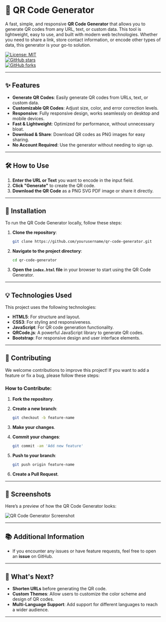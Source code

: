 # 🚀 QR Code Generator

A fast, simple, and responsive **QR Code Generator** that allows you to generate QR codes from any URL, text, or custom data. This tool is lightweight, easy to use, and built with modern web technologies. Whether you need to share a link, store contact information, or encode other types of data, this generator is your go-to solution.

[![License: MIT](https://img.shields.io/badge/License-MIT-blue.svg)](https://opensource.org/licenses/MIT)  
[![GitHub stars](https://img.shields.io/github/stars/yourusername/qr-code-generator?style=social)](https://github.com/yourusername/qr-code-generator)  
[![GitHub forks](https://img.shields.io/github/forks/yourusername/qr-code-generator?style=social)](https://github.com/yourusername/qr-code-generator)

---

## ✨ Features

- **Generate QR Codes**: Easily generate QR codes from URLs, text, or custom data.
- **Customizable QR Codes**: Adjust size, color, and error correction levels.
- **Responsive**: Fully responsive design, works seamlessly on desktop and mobile devices.
- **Fast & Lightweight**: Optimized for performance, without unnecessary bloat.
- **Download & Share**: Download QR codes as PNG images for easy sharing.
- **No Account Required**: Use the generator without needing to sign up.


---

## 🛠️ How to Use

1. **Enter the URL or Text** you want to encode in the input field.
2. **Click "Generate"** to create the QR code.
3. **Download the QR Code** as a PNG SVG PDF image or share it directly.

---

## 🔧 Installation

To run the QR Code Generator locally, follow these steps:

1. **Clone the repository**:

    ```bash
    git clone https://github.com/yourusername/qr-code-generator.git
    ```

2. **Navigate to the project directory**:

    ```bash
    cd qr-code-generator
    ```

3. **Open the `index.html` file** in your browser to start using the QR Code Generator.

---

## 💡 Technologies Used

This project uses the following technologies:

- **HTML5**: For structure and layout.
- **CSS3**: For styling and responsiveness.
- **JavaScript**: For QR code generation functionality.
- **QRCode.js**: A powerful JavaScript library to generate QR codes.
- **Bootstrap**: For responsive design and user interface elements.

---

## 🤝 Contributing

We welcome contributions to improve this project! If you want to add a feature or fix a bug, please follow these steps:

### How to Contribute:

1. **Fork the repository**.
2. **Create a new branch**:

    ```bash
    git checkout -b feature-name
    ```

3. **Make your changes**.
4. **Commit your changes**:

    ```bash
    git commit -am 'Add new feature'
    ```

5. **Push to your branch**:

    ```bash
    git push origin feature-name
    ```

6. **Create a Pull Request**.


---

## 📸 Screenshots

Here’s a preview of how the QR Code Generator looks:

![QR Code Generator Screenshot](/AhmedMohammed-Dev/QR-Code-Generator/blob/main/QR.png)

---

## 📚 Additional Information

- If you encounter any issues or have feature requests, feel free to open an **issue** on GitHub.



---

## 🚀 What's Next?

- **Shorten URLs** before generating the QR code.
- **Custom Themes**: Allow users to customize the color scheme and design of QR codes.
- **Multi-Language Support**: Add support for different languages to reach a wider audience.

---

